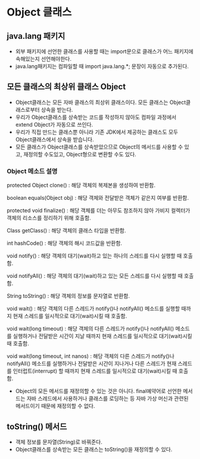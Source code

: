# Object 클래스

## java.lang 패키지
- 외부 패키지에 선언한 클래스를 사용할 때는 import문으로 클래스가 어느 패키지에 속해있는지 선언해야한다.
- java.lang패키지는 컴파일할 때 import java.lang.*; 문장이 자동으로 추가된다.

## 모든 클래스의 최상위 클래스 Object
- Object클래스는 모든 자바 클래스의 최상위 클래스이다. 모든 클래스는 Object클래스로부터 상속을 받는다.
- 우리가 Object클래스를 상속받는 코드를 작성하지 않아도 컴파일 과정에서 extend Object가 자동으로 쓰인다.
- 우리가 직접 만드는 클래스뿐 아니라 기존 JDK에서 제공하는 클래스도 모두 Object클래스에서 상속을 받습니다.
- 모든 클래스가 Object클래스를 상속받았으므로 Object의 메서드를 사용할 수 있고, 재정의할 수도있고, Object형으로 변환할 수도 있다.


### Object 메소드 설명
protected Object clone() : 해당 객체의 복제본을 생성하여 반환함.

boolean equals(Object obj) : 해당 객체와 전달받은 객체가 같은지 여부를 반환함.

protected void finalize() : 해당 객체를 더는 아무도 참조하지 않아 가비지 컬렉터가 객체의 리소스를 정리하기 위해 호출함.

Class<T> getClass()	: 해당 객체의 클래스 타입을 반환함.
  
int hashCode() : 해당 객체의 해시 코드값을 반환함.

void notify() : 해당 객체의 대기(wait)하고 있는 하나의 스레드를 다시 실행할 때 호출함.

void notifyAll() : 해당 객체의 대기(wait)하고 있는 모든 스레드를 다시 실행할 때 호출함.

String toString()	: 해당 객체의 정보를 문자열로 반환함.

void wait() : 해당 객체의 다른 스레드가 notify()나 notifyAll() 메소드를 실행할 때까지 현재 스레드를 일시적으로 대기(wait)시킬 때 호출함.

void wait(long timeout) : 해당 객체의 다른 스레드가 notify()나 notifyAll() 메소드를 실행하거나 
  전달받은 시간이 지날 때까지 현재 스레드를 일시적으로 대기(wait)시킬 때 호출함.
  
void wait(long timeout, int nanos) : 해당 객체의 다른 스레드가 notify()나 notifyAll() 메소드를 실행하거나 
  전달받은 시간이 지나거나 다른 스레드가 현재 스레드를 인터럽트(interrupt) 할 때까지 현재 스레드를 일시적으로 대기(wait)시킬 때 호출함.


- Object의 모든 메서드를 재정의할 수 있는 것은 아니다. final예약어로 선언한 메서드는 자바 스레드에서 사용하거나 
클래스를 로딩하는 등 자바 가상 머신과 관련된 메서드이기 때문에 재정의할 수 없다.

## toString() 메서드
- 객체 정보를 문자열(String)로 바꿔준다.
- Object클래스를 상속받는 모든 클래스는 toString()을 재정의할 수 있다.

### 
